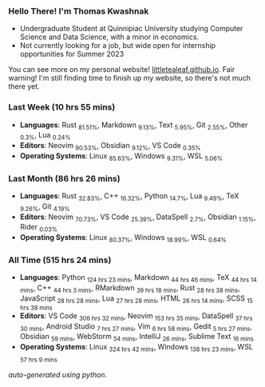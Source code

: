 
### Hello There! I'm Thomas Kwashnak

- Undergraduate Student at Quinnipiac University studying Computer Science and Data Science, with a minor in economics.
- Not currently looking for a job, but wide open for internship opportunities for Summer 2023

You can see more on my personal website! [littletealeaf.github.io](https://littletealeaf.github.io). Fair warning! I'm still finding time to finish up my website, so there's not much there yet.

### Last Week (10 hrs 55 mins)
- **Languages**: Rust <sub>81.51%</sub>, Markdown <sub>9.13%</sub>, Text <sub>5.95%</sub>, Git <sub>2.55%</sub>, Other <sub>0.3%</sub>, Lua <sub>0.24%</sub>
- **Editors**: Neovim <sub>90.53%</sub>, Obsidian <sub>9.12%</sub>, VS Code <sub>0.35%</sub>
- **Operating Systems**: Linux <sub>85.63%</sub>, Windows <sub>9.31%</sub>, WSL <sub>5.06%</sub>
    
### Last Month (86 hrs 26 mins)
- **Languages**: Rust <sub>32.83%</sub>, C++ <sub>16.32%</sub>, Python <sub>14.7%</sub>, Lua <sub>9.49%</sub>, TeX <sub>9.26%</sub>, Git <sub>4.19%</sub>
- **Editors**: Neovim <sub>70.73%</sub>, VS Code <sub>25.39%</sub>, DataSpell <sub>2.7%</sub>, Obsidian <sub>1.15%</sub>, Rider <sub>0.03%</sub>
- **Operating Systems**: Linux <sub>80.37%</sub>, Windows <sub>18.99%</sub>, WSL <sub>0.64%</sub>
    
### All Time (515 hrs 24 mins)
- **Languages**: Python <sub>124 hrs 23 mins</sub>, Markdown <sub>44 hrs 46 mins</sub>, TeX <sub>44 hrs 14 mins</sub>, C++ <sub>44 hrs 3 mins</sub>, RMarkdown <sub>39 hrs 18 mins</sub>, Rust <sub>28 hrs 38 mins</sub>, JavaScript <sub>28 hrs 28 mins</sub>, Lua <sub>27 hrs 28 mins</sub>, HTML <sub>26 hrs 14 mins</sub>, SCSS <sub>15 hrs 38 mins</sub>
- **Editors**: VS Code <sub>306 hrs 32 mins</sub>, Neovim <sub>153 hrs 35 mins</sub>, DataSpell <sub>37 hrs 30 mins</sub>, Android Studio <sub>7 hrs 27 mins</sub>, Vim <sub>6 hrs 58 mins</sub>, Gedit <sub>5 hrs 27 mins</sub>, Obsidian <sub>59 mins</sub>, WebStorm <sub>54 mins</sub>, IntelliJ <sub>26 mins</sub>, Sublime Text <sub>16 mins</sub>
- **Operating Systems**: Linux <sub>324 hrs 42 mins</sub>, Windows <sub>138 hrs 23 mins</sub>, WSL <sub>57 hrs 9 mins</sub>
    

*auto-generated using python.*
